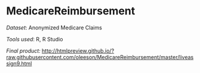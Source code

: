 # MedicareReimbursement

*Dataset*: Anonymized Medicare Claims

*Tools used*: R, R Studio

*Final product:* http://htmlpreview.github.io/?raw.githubusercontent.com/oleeson/MedicareReimbursement/master/liveassign9.html
